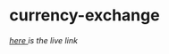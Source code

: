 # currency-exchange
<h6><a href="https://sensational-ganache-dfcaca.netlify.app/">here </a> is the live link</h6>
